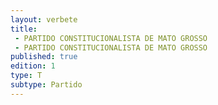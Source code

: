 ```yaml
---
layout: verbete
title:
 - PARTIDO CONSTITUCIONALISTA DE MATO GROSSO
 - PARTIDO CONSTITUCIONALISTA DE MATO GROSSO
published: true
edition: 1  
type: T
subtype: Partido
---
```


